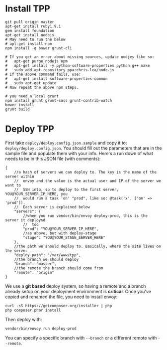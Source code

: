 # Install TPP

```shell
git pull origin master
apt-get install ruby1.9.1
gem install foundation
apt-get install nodejs
# May need to run the below
# apt-get install npm
npm install -g bower grunt-cli

# If you get an error about missing sources, update nodjes like so:
#   apt-get purge nodejs npm
#   apt-get install -y python-software-properties python g++ make
#   sudo add-apt-repository ppa:chris-lea/node.js
# if the above command fails, use:
#   apt-get install software-properties-common
#	sudo apt-get update
# Now repeat the above npm steps.

# you need a local grunt
npm install grunt grunt-sass grunt-contrib-watch
bower install
grunt build

```



# Deploy TPP

First take `deploy/deploy.config.json.sample` and copy it to: `deploy/deploy.config.json`.
You should fill out the parameters that are in the sample file and populate them with your
info. Here's a run down of what needs to be in this JSON file (with comments):

```
{
	//a hash of servers we can deploy to. The key is the name of the server within
	//  envoy and the value is the actual user and IP of the server we want to
	//  SSH into, so to deploy to the first server, YOU@YOUR_SERVER_IP_HERE, you
	//  would run a task 'on' "prod", like so: @task('x', ['on' => 'prod']).
	//  Each server is explained below
    "servers": {
        //when you run vendor/bin/envoy deploy-prod, this is the server it deploysd
        //  too
        "prod": "YOU@YOUR_SERVER_IP_HERE",
        //as above, but with deploy-stage
        "stage": "YOU@YOUR_STAGE_SERVER_HERE"
    },
    //the path we should deploy to. Basically, where the site lives on the server
    "deploy_path": "/var/www/tpp",
    //the branch we should deploy
    "branch": "master",
    //the remote the branch should come from
    "remote": "origin"
}
```

We use a **git based** deploy system, so having a remote and a branch already setup
on your deployment environment is **critical**. Once you've copied and renamed the
file, you need to install envoy:

```shell
curl -sS https://getcomposer.org/installer | php
php composer.phar install
```

Then deploy with:

```
vendor/bin/envoy run deploy-prod
```

You can specify a specific branch with `--branch` or a different remote with `--remote`.
